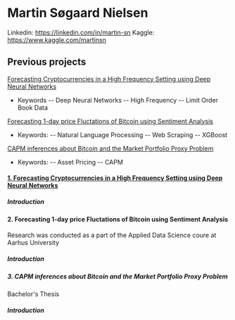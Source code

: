 # Martin Søgaard Nielsen
Linkedin: https://linkedin.com/in/martin-sn
Kaggle: https://www.kaggle.com/martinsn

## Previous projects

[Forecasting Cryptocurrencies in a High Frequency Setting using Deep Neural Networks](#master)
- Keywords
-- Deep Neural Networks
-- High Frequency
-- Limit Order Book Data

[Forecasting 1-day price Fluctations of Bitcoin using Sentiment Analysis](#appliedds)
- Keywords: 
-- Natural Language Processing
-- Web Scraping
-- XGBoost  

[CAPM inferences about Bitcoin and the Market Portfolio Proxy Problem](#bachelor)
- Keywords: 
-- Asset Pricing
-- CAPM 


#### [1. Forecasting Cryptocurrencies in a High Frequency Setting using Deep Neural Networks](#master)

##### Introduction 




#### 2. Forecasting 1-day price Fluctations of Bitcoin using Sentiment Analysis

Research was conducted as a part of the Applied Data Science coure at Aarhus University

##### Introduction



##### 3. CAPM inferences about Bitcoin and the Market Portfolio Proxy Problem

Bachelor's Thesis

##### Introduction

